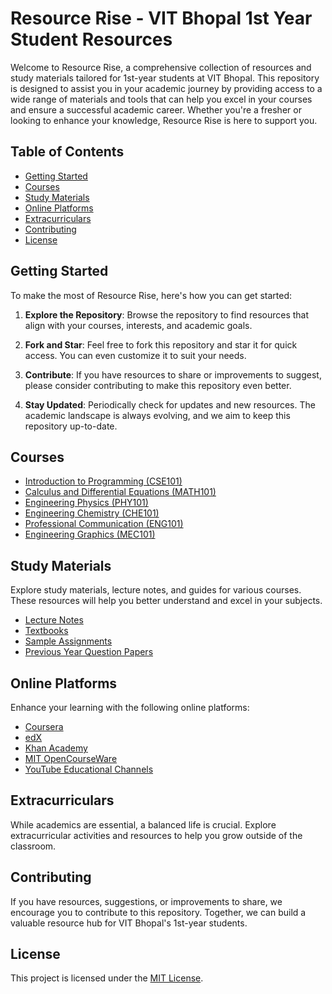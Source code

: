 # Resource Rise - VIT Bhopal 1st Year Student Resources

Welcome to Resource Rise, a comprehensive collection of resources and study materials tailored for 1st-year students at VIT Bhopal. This repository is designed to assist you in your academic journey by providing access to a wide range of materials and tools that can help you excel in your courses and ensure a successful academic career. Whether you're a fresher or looking to enhance your knowledge, Resource Rise is here to support you.

## Table of Contents

- [Getting Started](#getting-started)
- [Courses](#courses)
- [Study Materials](#study-materials)
- [Online Platforms](#online-platforms)
- [Extracurriculars](#extracurriculars)
- [Contributing](#contributing)
- [License](#license)

## Getting Started

To make the most of Resource Rise, here's how you can get started:

1. **Explore the Repository**: Browse the repository to find resources that align with your courses, interests, and academic goals.

2. **Fork and Star**: Feel free to fork this repository and star it for quick access. You can even customize it to suit your needs.

3. **Contribute**: If you have resources to share or improvements to suggest, please consider contributing to make this repository even better.

4. **Stay Updated**: Periodically check for updates and new resources. The academic landscape is always evolving, and we aim to keep this repository up-to-date.

## Courses

- [Introduction to Programming (CSE101)](./courses/cse101)
- [Calculus and Differential Equations (MATH101)](./courses/math101)
- [Engineering Physics (PHY101)](./courses/phy101)
- [Engineering Chemistry (CHE101)](./courses/che101)
- [Professional Communication (ENG101)](./courses/eng101)
- [Engineering Graphics (MEC101)](./courses/mec101)

## Study Materials

Explore study materials, lecture notes, and guides for various courses. These resources will help you better understand and excel in your subjects.

- [Lecture Notes](./study-materials/lecture-notes)
- [Textbooks](./study-materials/textbooks)
- [Sample Assignments](./study-materials/assignments)
- [Previous Year Question Papers](./study-materials/question-papers)

## Online Platforms

Enhance your learning with the following online platforms:

- [Coursera](https://www.coursera.org)
- [edX](https://www.edx.org)
- [Khan Academy](https://www.khanacademy.org)
- [MIT OpenCourseWare](https://ocw.mit.edu)
- [YouTube Educational Channels](./online-platforms/youtube-channels.md)

## Extracurriculars

While academics are essential, a balanced life is crucial. Explore extracurricular activities and resources to help you grow outside of the classroom.

## Contributing

If you have resources, suggestions, or improvements to share, we encourage you to contribute to this repository. Together, we can build a valuable resource hub for VIT Bhopal's 1st-year students.

## License

This project is licensed under the [MIT License](LICENSE).
